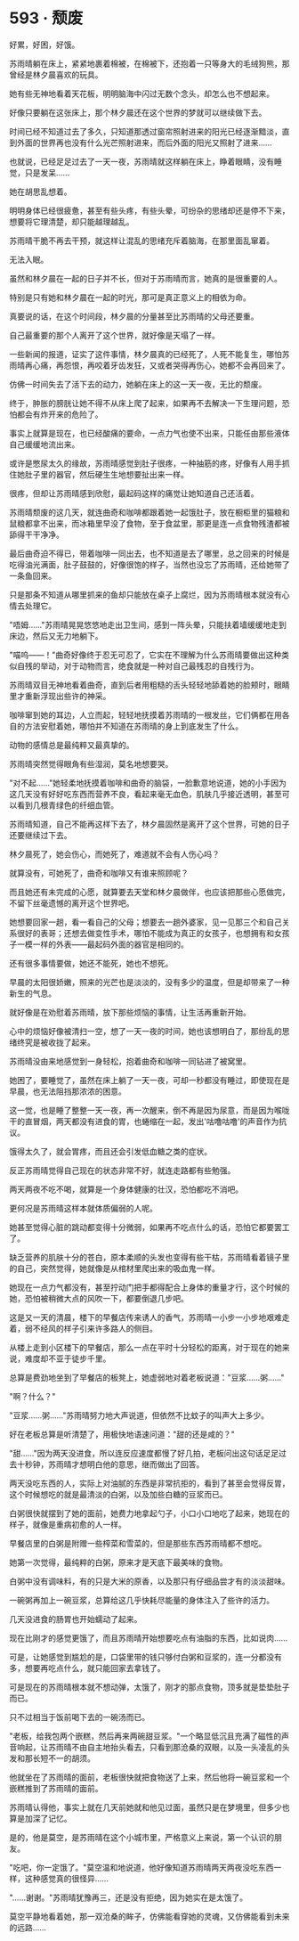<link rel="stylesheet" href="../styles/text.css" />
<h1>593 · 颓废</h1>

好累，好困，好饿。

苏雨晴躺在床上，紧紧地裹着棉被，在棉被下，还抱着一只等身大的毛绒狗熊，那曾经是林夕晨喜欢的玩具。

她有些无神地看着天花板，明明脑海中闪过无数个念头，却怎么也不想起来。

好像只要躺在这张床上，那个林夕晨还在这个世界的梦就可以继续做下去。

时间已经不知道过去了多久，只知道那透过窗帘照射进来的阳光已经逐渐黯淡，直到外面的世界再也没有什么光芒照射进来，而后外面的阳光又照射了进来……

也就说，已经足足过去了一天一夜，苏雨晴就这样躺在床上，睁着眼睛，没有睡觉，只是发呆……

她在胡思乱想着。

明明身体已经很疲惫，甚至有些头疼，有些头晕，可纷杂的思绪却还是停不下来，想要将它理清楚，却只能越理越乱。

苏雨晴干脆不再去干预，就这样让混乱的思绪充斥着脑海，在那里面乱窜着。

无法入眠。

虽然和林夕晨在一起的日子并不长，但对于苏雨晴而言，她真的是很重要的人。

特别是只有她和林夕晨在一起的时光，那可是真正意义上的相依为命。

真要说的话，在这个时间段，林夕晨的分量甚至比苏雨晴的父母还要重。

自己最重要的那个人离开了这个世界，就好像是天塌了一样。

一些新闻的报道，证实了这件事情，林夕晨真的已经死了，人死不能复生，哪怕苏雨晴再心痛，再怨恨，再咬着牙齿发狂，又或者哭得再伤心，她都不会再回来了。

仿佛一时间失去了活下去的动力，她躺在床上的这一天一夜，无比的颓废。

终于，肿胀的膀胱让她不得不从床上爬了起来，如果再不去解决一下生理问题，恐怕都会有炸开来的危险了。

事实上就算是现在，也已经酸痛的要命，一点力气也使不出来，只能任由那些液体自己缓缓地流出来。

或许是憋尿太久的缘故，苏雨晴感觉到肚子很疼，一种抽筋的疼，好像有人用手抓住她肚子里的器官，然后硬生生地想要扯出来一样。

很疼，但却让苏雨晴感到欣慰，最起码这样的痛觉让她知道自己还活着。

苏雨晴颓废的这几天，就连曲奇和咖啡都跟着她一起饿肚子，放在橱柜里的猫粮和鼠粮都拿不出来，而冰箱里早没了食物，至于食盆里，那更是连一点食物残渣都被舔得干干净净。

最后曲奇迫不得已，带着咖啡一同出去，也不知道是去了哪里，总之回来的时候是吃得油光满面，肚子鼓鼓的，好像很饱的样子，当然也没忘了苏雨晴，还给她带了一条鱼回来。

只是那条不知道从哪里抓来的鱼却只能放在桌子上腐烂，因为苏雨晴根本就没有心情去处理它。

"唔姆……"苏雨晴晃晃悠悠地走出卫生间，感到一阵头晕，只能扶着墙缓缓地走到床边，然后又无力地躺下。

"喵呜——！"曲奇好像终于忍无可忍了，它实在不理解为什么苏雨晴要做出这种类似自残的举动，对于动物而言，绝食就是一种对自己最残忍的自残行为。

苏雨晴双目无神地看着曲奇，直到后者用粗糙的舌头轻轻地舔着她的脸颊时，眼睛里才重新浮现出些许的神采。

咖啡窜到她的耳边，人立而起，轻轻地抚摸着苏雨晴的一根发丝，它们俩都在用各自的方法安慰着她，哪怕并不知道在苏雨晴的身上到底发生了什么。

动物的感情总是最纯粹又最真挚的。

苏雨晴突然觉得眼角有些湿润，莫名地想要哭。

"对不起……"她轻柔地抚摸着咖啡和曲奇的脑袋，一脸歉意地说道，她的小手因为这几天没有好好吃东西而营养不良，看起来毫无血色，肌肤几乎接近透明，甚至可以看到几根青绿色的纤细血管。

苏雨晴知道，自己不能再这样下去了，林夕晨固然是离开了这个世界，可她的日子还要继续过下去。

林夕晨死了，她会伤心，而她死了，难道就不会有人伤心吗？

就算没有，可她死了，曲奇和咖啡又有谁来照顾呢？

而且她还有未完成的心愿，就算要去天堂和林夕晨做伴，也应该把那些心愿做完，不留下丝毫遗憾的离开这个世界吧。

她想要回家一趟，看一看自己的父母；想要去一趟外婆家，见一见那三个和自己关系很好的表哥；还想去做变性手术，哪怕不能成为真正的女孩子，也想拥有和女孩子一模一样的外表——最起码外面的器官是相同的。

还有很多事情要做，她还不能死，她也不想死。

早晨的太阳很娇嫩，照来的光芒也是淡淡的，没有多少的温度，但是却带来了一种新生的气息。

就好像是在劝慰着苏雨晴，放下那些烦恼的事情，让生活再重新开始。

心中的烦恼好像被清扫一空，想了一天一夜的时间，她也该想明白了，那纷乱的思绪终究是被收拢了起来。

苏雨晴没由来地感觉到一身轻松，抱着曲奇和咖啡一同钻进了被窝里。

她困了，要睡觉了，虽然在床上躺了一天一夜，可却一秒都没有睡过，即使现在是早晨，也无法阻挡那浓浓的困意。

这一觉，也是睡了整整一天一夜，再一次醒来，倒不再是因为尿意，而是因为喉咙干的直冒烟，两天都没有进食的胃，也蜷缩在一起，发出'咕噜咕噜'的声音作为抗议。

饿得太久了，就会胃疼，而且还会引发低血糖之类的症状。

反正苏雨晴觉得自己现在的状态非常不好，就连走路都有些勉强。

两天两夜不吃不喝，就算是一个身体健康的壮汉，恐怕都吃不消吧。

更何况是苏雨晴这样本就体质偏弱的人呢。

她甚至觉得心脏的跳动都变得十分微弱，如果再不吃点什么的话，恐怕它都要罢工了。

缺乏营养的肌肤十分的苍白，原本柔顺的头发也变得有些干枯，苏雨晴看着镜子里的自己，突然觉得，她就像是从棺材里爬出来的吸血鬼一样。

她现在一点力气都没有，甚至拧动门把手都得配合上身体的重量才行，这个时候的她，恐怕被稍微大点的风吹一下，都要倒退几步吧。

这是又一天的清晨，楼下的早餐店传来诱人的香气，苏雨晴一小步一小步地艰难走着，弱不经风的样子引来许多路人的侧目。

从楼上走到小区楼下的早餐店，那么一点在平时十分轻松的距离，对于现在的她来说，难度却不亚于徒步千里。

总算是费劲地坐到了早餐店的板凳上，她虚弱地对着老板说道："豆浆……粥……"

"啊？什么？"

"豆浆……粥……"苏雨晴努力地大声说道，但依然不比蚊子的叫声大上多少。

好在老板总算是听清楚了，用极快地语速问道："甜的还是咸的？"

"甜……"因为两天没进食，所以连反应速度都慢了好几拍，老板问出这句话足足过去十秒钟，苏雨晴才想明白他的意思，继而做出了回答。

两天没吃东西的人，实际上对油腻的东西是非常抗拒的，看到了甚至会觉得反胃，这个时候想吃的就是最清淡的白粥，以及加些白糖的豆浆而已。

白粥很快就摆到了她的面前，她费力地拿起勺子，小口小口地吃了起来，她现在的样子，就像是重病初愈的人一样。

早餐店里的白粥是附赠一些榨菜和雪菜的，但是那些东西苏雨晴都不想吃。

她第一次觉得，最纯粹的白粥，原来才是天底下最美味的食物。

白粥中没有调味料，有的只是大米的原香，以及那只有仔细品尝才有的淡淡甜味。

一碗粥再加上一碗豆浆，总算给这几乎快耗尽能量的身体注入了些许的活力。

几天没进食的肠胃也开始蠕动了起来。

现在比刚才的感觉更饿了，而且苏雨晴开始想要吃点有油脂的东西，比如说肉……

可是，让她感觉到尴尬的是，口袋里带的钱只够付白粥和豆浆的，连一分都没有多，想要再吃点什么，就只能回家去拿钱了。

可是现在的苏雨晴根本就不想动弹，太饿了，刚才的那点食物，顶多就是垫垫肚子而已。

只不过相当于饭前喝下去的一碗汤而已。

"老板，给我包两个嵌糕，然后再来两碗甜豆浆。"一个略显低沉且充满了磁性的声音响起，让苏雨晴不由自主地抬头看去，只看到那沧桑的双眼，以及一头凌乱的头发和那长短不一的胡须。

他就坐在了苏雨晴的面前，老板很快就把食物送了上来，然后他将一碗豆浆和一个嵌糕推到了苏雨晴的面前。

苏雨晴认得他，事实上就在几天前她就和他见过面，虽然只是在梦境里，但多少也算是加深了记忆。

是的，他是莫空，是苏雨晴在这个小城市里，严格意义上来说，第一个认识的朋友。

"吃吧，你一定饿了。"莫空温和地说道，他好像知道苏雨晴两天两夜没吃东西一样，这种感觉真的很怪异……

"……谢谢。"苏雨晴犹豫再三，还是没有拒绝，因为她实在是太饿了。

莫空平静地看着她，那一双沧桑的眸子，仿佛能看穿她的灵魂，又仿佛能看到未来的远路……
